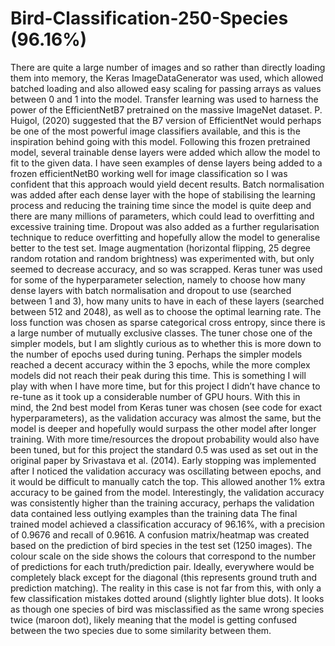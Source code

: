 # Bird-Classification-250-Species (96.16%)

There are quite a large number of images and so rather than directly loading them into memory, the Keras ImageDataGenerator was used, which allowed batched loading and also allowed easy scaling for passing arrays as values between 0 and 1 into the model. Transfer learning was used to harness the power of the EfficientNetB7 pretrained on the massive ImageNet dataset. P. Huigol, (2020) suggested that the B7 version of EfficientNet would perhaps be one of the most powerful image classifiers available, and this is the inspiration behind going with this model. Following this frozen pretrained model, several trainable dense layers were added which allow the model to fit to the given data. I have seen examples of dense layers being added to a frozen efficientNetB0 working well for image classification so I was confident that this approach would yield decent results.
Batch normalisation was added after each dense layer with the hope of stabilising the learning process and reducing the training time since the model is quite deep and there are many millions of parameters, which could lead to overfitting and excessive training time. Dropout was also added as a further regularisation technique to reduce overfitting and hopefully allow the model to generalise better to the test set. Image augmentation (horizontal flipping, 25 degree random rotation and random brightness) was experimented with, but only seemed to decrease accuracy, and so was scrapped.
Keras tuner was used for some of the hyperparameter selection, namely to choose how many dense layers with batch normalisation and dropout to use (searched between 1 and 3), how many units to have in each of these layers (searched between 512 and 2048), as well as to choose the optimal learning rate. The loss function was chosen as sparse categorical cross entropy, since there is a large number of mutually exclusive classes. The tuner chose one of the simpler models, but I am slightly curious as to whether this is more down to the number of epochs used during tuning. Perhaps the simpler models reached a decent accuracy within the 3 epochs, while the more complex models did not reach their peak during this time. This is something I will play with when I have more time, but for this project I didn’t have chance to re-tune as it took up a considerable number of GPU hours. With this in mind, the 2nd best model from Keras tuner was chosen (see code for exact hyperparameters), as the validation accuracy was almost the same, but the model is deeper and hopefully would surpass the other model after longer training. With more time/resources the dropout probability would also have been tuned, but for this project the standard 0.5 was used as set out in the original paper by Srivastava et al. (2014). Early stopping was implemented after I noticed the validation accuracy was oscillating between epochs, and it would be difficult to manually catch the top. This allowed another 1% extra accuracy to be gained from the model. Interestingly, the validation accuracy was consistently higher than the training accuracy, perhaps the validation data contained less outlying examples than the training data
The final trained model achieved a classification accuracy of 96.16%, with a precision of 0.9676 and recall of 0.9616. A confusion matrix/heatmap was created based on the prediction of bird species in the test set (1250 images). The colour scale on the side shows the colours that correspond to the number of predictions for each truth/prediction pair. Ideally, everywhere would be completely black except for the diagonal (this represents ground truth and prediction matching). The reality in this case is not far from this, with only a few classification mistakes dotted around (slightly lighter blue dots). It looks as though one species of bird was misclassified as the same wrong species twice (maroon dot), likely meaning that the model is getting confused between the two species due to some similarity between them.
